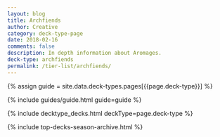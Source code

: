 ```yaml
---
layout: blog
title: Archfiends
author: Creative
category: deck-type-page
date: 2018-02-16
comments: false
description: In depth information about Aromages.
deck-type: archfiends
permalink: /tier-list/archfiends/
---
```


{% assign guide = site.data.deck-types.pages[{{page.deck-type}}] %}

{% include guides/guide.html guide=guide %}

{% include decktype_decks.html deckType=page.deck-type %}

{% include top-decks-season-archive.html %}